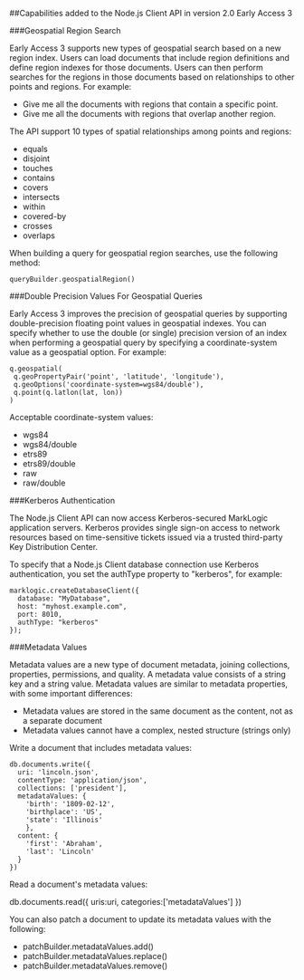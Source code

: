 ##Capabilities added to the Node.js Client API in version 2.0 Early Access 3

###Geospatial Region Search

Early Access 3 supports new types of geospatial search based on a new region index. Users can load documents that include region definitions and define region indexes for those documents. Users can then perform searches for the regions in those documents based on relationships to other points and regions. For example:

- Give me all the documents with regions that contain a specific point.
- Give me all the documents with regions that overlap another region.

The API support 10 types of spatial relationships among points and regions:

- equals
- disjoint
- touches
- contains
- covers
- intersects
- within
- covered-by
- crosses
- overlaps

When building a query for geospatial region searches, use the following method:
```
queryBuilder.geospatialRegion()
```

###Double Precision Values For Geospatial Queries

Early Access 3 improves the precision of geospatial queries by supporting double-precision floating point values in geospatial indexes. You can specify whether to use the double (or single) precision version of an index when performing a geospatial query by specifying a coordinate-system value as a geospatial option. For example:
```
q.geospatial(
 q.geoPropertyPair('point', 'latitude', 'longitude'),
 q.geoOptions('coordinate-system=wgs84/double'),
 q.point(q.latlon(lat, lon))
)
```
Acceptable coordinate-system values:
- wgs84
- wgs84/double
- etrs89
- etrs89/double
- raw
- raw/double

###Kerberos Authentication

The Node.js Client API can now access Kerberos-secured MarkLogic application servers. Kerberos provides single sign-on access to network resources based on time-sensitive tickets issued via a trusted third-party Key Distribution Center.

To specify that a Node.js Client database connection use Kerberos authentication, you set the authType property to "kerberos", for example:
```
marklogic.createDatabaseClient({
  database: "MyDatabase",
  host: "myhost.example.com",
  port: 8010,
  authType: "kerberos"
});
```
###Metadata Values

Metadata values are a new type of document metadata, joining collections, properties, permissions, and quality. A metadata value consists of a string key and a string value. Metadata values are similar to metadata properties, with some important differences:

- Metadata values are stored in the same document as the content, not as a separate document
- Metadata values cannot have a complex, nested structure (strings only)

Write a document that includes metadata values:

```
db.documents.write({
  uri: 'lincoln.json',
  contentType: 'application/json',
  collections: ['president'],
  metadataValues: {
    'birth': '1809-02-12',
    'birthplace': 'US',
    'state': 'Illinois'
    },
  content: {
    'first': 'Abraham',
    'last': 'Lincoln'
  }
})
```
Read a document's metadata values:

db.documents.read({
  uris:uri,
  categories:['metadataValues']
})

You can also patch a document to update its metadata values with the following:

- patchBuilder.metadataValues.add()
- patchBuilder.metadataValues.replace()
- patchBuilder.metadataValues.remove()
